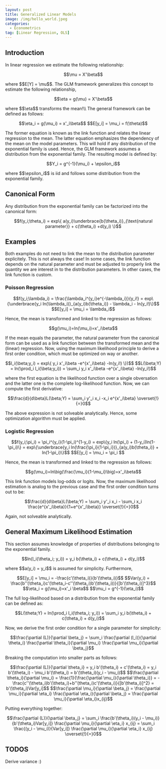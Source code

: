 ```yaml
---
layout: post
title: Generalized Linear Models
image: /img/hello_world.jpeg
categories:
  - Econometrics
tag: [Linear Regression, OLS]
---
```

<script type="text/javascript" src="https://cdn.mathjax.org/mathjax/latest/MathJax.js?config=TeX-AMS-MML_HTMLorMML"></script>

## Introduction
In linear regression we estimate the following relationship:
<p style="text-align: center;">
$$\mu = X'\beta$$
</p>
where $$E[Y] = \mu$$. The GLM framework generalizes this concept to estimate the following relationship,
<p style="text-align: center;">
$$\eta =  g(\mu) = X'\beta$$
</p>
where $$\eta$$ transforms the mean!\\
The general framework can be defined as follows:
<p style="text-align: center;">
$$\eta_i = g(\mu_i) = x'_i\beta$$
$$E[y_i] = \mu_i = f(\theta)$$
</p>
The former equation is known as the link function and relates the linear regression to the mean. The latter equation emphasizes the dependency of the mean on the model parameters. This will hold if any distribution of the exponential family is used. Hence, the GLM framework assumes a distribution from the exponential family. The resulting model is defined by:
<p style="text-align: center;">
$$Y_i = g^{-1}(\mu_i) + \epsilon_i$$
</p>
where $$\epsilon_i$$ is iid and follows some distribution from the exponential family.

## Canonical Form
Any distribution from the exponential family can be factorized into the canonical form:
<p style="text-align: center;">
$$f(y_i;\theta_i) = exp\{ a(y_i)\underbrace{b(\theta_i)}_{\text{natural parameter}} + c(\theta_i) +d(y_i) \}$$
</p>

## Examples
Both examples do not need to link the mean to the distribution parameter explicitely. This is not always the case! In some cases, the link function depends on the natural parameter and must be adjusted to properly link the quantity we are interest in to the distribution parameters. In other cases, the link function is custom.

### Poisson Regression
<p style="text-align: center;">
$$f(y_i;\lambda_i) = \frac{\lambda_i^{y_i}e^{-\lambda_i}}{y_i!} = exp\{\underbrace{y_i ln(\lambda_i)}_{a(y_i)b(\theta_i)} - \lambda_i - ln(y_i!)\}$$
$$E[y_i] = \mu_i = \lambda_i$$
</p>
Hence, the mean is transformed and linked to the regression as follows:
<p style="text-align: center;">
$$g(\mu_i)=ln(\mu_i)=x'_i\beta$$
</p>
If the mean equals the parameter, the natural parameter from the canonical form can be used as a link function between the transformed mean and the (linear) regression. Now, using the maximum likelihood principle to derive a first order condition, which must be optimized on way or another.
<p style="text-align: center;">
$$l_i(\beta;y_i) = exp\{ y_i x'_i\beta -e^{x'_i\beta} -ln(y_i!) \})$$
$$L(\beta;Y) = ln(\prod_i l_i(\beta;y_i)) = \sum_i y_i x'_i\beta -e^{x'_i\beta} -ln(y_i!)$$
</p>
where the first equation is the likelihood function over a single obversation and the latter one is the complete log-likelihood function. Now, we can compute the first derivative:
<p style="text-align: center;">
$$\frac{d}{d\beta}L(\beta;Y) = \sum_i y'_i x_i -x_i e^{x'_i\beta} \overset{!}{=}0$$
</p>
The above expression is not solveable analytically. Hence, some optimization algorithm must be applied.

### Logistic Regression
<p style="text-align: center;">
$$f(y_i;\pi_i) = \pi_i^{y_i}(1-\pi_i)^{1-y_i} = exp\{y_i ln(\pi_i) + (1-y_i)ln(1-\pi_i)\} = exp\{\underbrace{y_i ln(\frac{\pi_i}{1-\pi_i})}_{a(y_i)b(\theta_i)} + ln(1-\pi_i)\}$$
$$E[y_i] = \mu_i = \pi_i $$
</p>
Hence, the mean is transformed and linked to the regression as follows:
<p style="text-align: center;">
$$g(\mu_i)=ln\big(\frac{\mu_i}{1-\mu_i}\big)=x'_i\beta$$
</p>
This link function models log-odds or logits. Now, the maximum likelihood estimation is analog to the previous case and the first order condition turns out to be:
<p style="text-align: center;">
$$\frac{d}{d\beta}L(\beta;Y) = \sum_i y'_i x_i - \sum_i x_i \frac{e^{x'_i\beta}}{1+e^{x'_i\beta}} \overset{!}{=}0$$
</p>
Again, not solveable analytically.

## General Maximum Likelihood Estimation
This section assumes knowledge of properties of distributions belonging to the exponential family.
<p style="text-align: center;">
$$ln(l_i(\theta_i; y_i)) = y_i b(\theta_i) + c(\theta_i) + d(y_i)$$
</p>
where $$a(y_i) = y_i$$ is assumed for simplicity. Furthermore,
<p style="text-align: center;">
$$E[y_i] = \mu_i = -\frac{c'(\theta_i)}{b'(\theta_i)}$$
$$Var(y_i) = \frac{b''(\theta_i)c'(\theta_i-c''(\theta_i)b'(\theta_i))}{[b'(\theta_i)]^3}$$
$$\eta_i = g(\mu_i)=x'_i \beta$$
$$\mu_i = g^{-1}(\eta_i)$$
</p>
The full log-likelihood based on a distribution from the exponential family can be defined as:
<p style="text-align: center;">
$$L(\theta;Y) = ln(\prod_i l_i(\theta_i; y_i)) = \sum_i y_i b(\theta_i) + c(\theta_i) + d(y_i)$$
</p>
Now, we derive the first order condition for a single parameter for simplicity:
<p style="text-align: center;">
$$\frac{\partial (L)}{\partial \beta_j} = \sum_i \frac{\partial (l_i)}{\partial \theta_i} \frac{\partial \theta_i}{\partial \mu_i} \frac{\partial \mu_i}{\partial \beta_j}$$
</p>
Breaking the computation into smaller parts as follows:
<p style="text-align: center;">
$$\frac{\partial (L)}{\partial \theta_i} = y_i b'(\theta_i) + c'(\theta_i) = y_i b'(\theta_i) - \mu_i b'(\theta_i) = b'(\theta_i)(y_i - \mu_i)$$
$$\frac{\partial \theta_i}{\partial \mu_i} = \frac{1}{\frac{\partial \mu_i}{\partial \theta_i}} = - \frac{c''(\theta_i)b'(\theta_i)+b''(theta_i)c'(\theta_i)}{[b'(theta_i)]^2} = b'(\theta_i)Var[y_i]$$
$$\frac{\partial \mu_i}{\partial \beta_j} = \frac{\partial \mu_i}{\partial \eta_i} \frac{\partial \eta_i}{\partial \beta_j} = \frac{\partial \mu_i}{\partial \eta_i}x_{ij}$$
</p>
Putting everything together:
<p style="text-align: center;">
$$\frac{\partial (L)}{\partial \beta_j} = \sum_i \frac{b'(\theta_i)(y_i - \mu_i)}{b'(\theta_i)Var[y_i]} \frac{\partial \mu_i}{\partial \eta_i} x_{ij} = \sum_i \frac{(y_i - \mu_i)}{Var[y_i]} \frac{\partial \mu_i}{\partial \eta_i} x_{ij} \overset{!}{=}0$$
</p>

## TODOS
Derive variance :)
